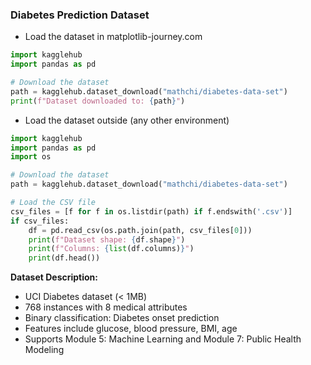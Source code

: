 ### Diabetes Prediction Dataset

- Load the dataset in matplotlib-journey.com

```python
import kagglehub
import pandas as pd

# Download the dataset
path = kagglehub.dataset_download("mathchi/diabetes-data-set")
print(f"Dataset downloaded to: {path}")
```

- Load the dataset outside (any other environment)

```python
import kagglehub
import pandas as pd
import os

# Download the dataset
path = kagglehub.dataset_download("mathchi/diabetes-data-set")

# Load the CSV file
csv_files = [f for f in os.listdir(path) if f.endswith('.csv')]
if csv_files:
    df = pd.read_csv(os.path.join(path, csv_files[0]))
    print(f"Dataset shape: {df.shape}")
    print(f"Columns: {list(df.columns)}")
    print(df.head())
```

**Dataset Description:**
- UCI Diabetes dataset (< 1MB)
- 768 instances with 8 medical attributes
- Binary classification: Diabetes onset prediction
- Features include glucose, blood pressure, BMI, age
- Supports Module 5: Machine Learning and Module 7: Public Health Modeling